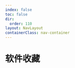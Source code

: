 ```yaml
---
index: false
toc: false
dir:
  order: 110
layout: NavLayout
containerClass: nav-container
---
```


# 软件收藏

<AutoCatalog />
